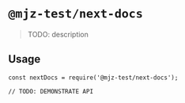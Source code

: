 # `@mjz-test/next-docs`

> TODO: description

## Usage

```
const nextDocs = require('@mjz-test/next-docs');

// TODO: DEMONSTRATE API
```
